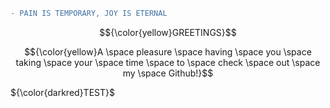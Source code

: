 ```diff
- PAIN IS TEMPORARY, JOY IS ETERNAL
```
$${\color{yellow}GREETINGS}$$ 

$${\color{yellow}A \space pleasure \space having \space you \space taking \space your \space time \space to \space check \space out \space my \space Github!}$$

${\color{darkred}TEST}$
